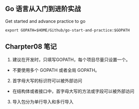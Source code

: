 Go 语言从入门到进阶实战
------

Get started and advance practice to go

```shell
export GOPATH=$HOME/Github/go-start-and-practice:$GOPATH
```

## Charpter08 笔记

1. 建议在开发时，只填写GOPATH，每个项目尽量只设置一个。
 - 不要使用多个 GOPATH 或者全局 GOPATH。

2. 首字母大写的标识符可以被外部访问
 - 在结构体或者接口中，首字母大写的方法或字段可以被外部访问

3. 导入包分为单行导入和多行导入
